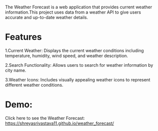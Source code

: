 The Weather Forecast is a web application that provides current weather information.This project uses data from a weather API to give users accurate and up-to-date weather details.

# Features

1.Current Weather: Displays the current weather conditions including temperature, humidity, wind speed, and weather description.

2.Search Functionality: Allows users to search for weather information by city name.

3.Weather Icons: Includes visually appealing weather icons to represent different weather conditions.

# Demo:

Click here to see the Weather Forecast: https://shreyasrivastava11.github.io/weather_forecast/
